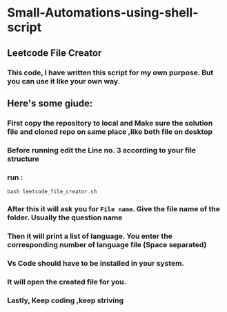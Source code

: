 # Small-Automations-using-shell-script
## Leetcode File Creator
### This code, I have written this script for my own purpose. But you can use it like your own way.

## Here's some giude:
### First copy the repository to local and Make sure the solution file and cloned repo on same place ,like both file on desktop
### Before running edit the Line no. 3 according to your file structure

### run :
`bash leetcode_file_creator.sh`

### After this it will ask you for `File name`. Give the file name of the folder. Usually the question name
### Then it will print a list of language. You enter the corresponding number of language file (Space separated)

### Vs Code should have to be installed in your system.
### It will open the created file for you.

### Lastly, Keep coding ,keep striving

